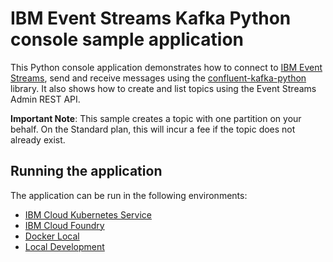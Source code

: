 # IBM Event Streams Kafka Python console sample application
This Python console application demonstrates how to connect to [IBM Event Streams](https://console.ng.bluemix.net/docs/services/EventStreams/index.html), send and receive messages using the [confluent-kafka-python](https://github.com/confluentinc/confluent-kafka-python) library. It also shows how to create and list topics using the Event Streams Admin REST API.

__Important Note__: This sample creates a topic with one partition on your behalf. On the Standard plan, this will incur a fee if the topic does not already exist.

## Running the application

The application can be run in the following environments:

* [IBM Cloud Kubernetes Service](./docs/Kubernetes_Service.md) 
* [IBM Cloud Foundry](./docs/Cloud_Foundry.md)
* [Docker Local](./docs/Docker_Local.md)
* [Local Development](./docs/Local.md)